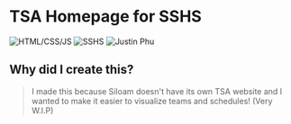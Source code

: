 # TSA Homepage for SSHS
![HTML/CSS/JS](https://badgen.net/badge/Language/HTML,%20JS,%20CSS/yellow) ![SSHS](https://badgen.net/badge/School/Siloam%20Springs%20High%20School/orange) ![Justin Phu](https://badgen.net/badge/Made%20By/Justin%20Phu/red)

## Why did I create this?

> I made this because Siloam doesn't have its own TSA website and I wanted to make it easier to visualize teams and schedules! (Very W.I.P)
